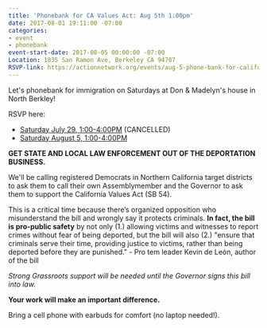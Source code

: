 ```yaml
---
title: 'Phonebank for CA Values Act: Aug 5th 1:00pm'
date: 2017-08-01 19:11:00 -07:00
categories:
- event
- phonebank
event-start-date: 2017-08-05 00:00:00 -07:00
Location: 1835 San Ramon Ave, Berkeley CA 94707
RSVP-link: https://actionnetwork.org/events/aug-5-phone-bank-for-california-values-act-sb-54
---
```


Let's phonebank for immigration on Saturdays at Don & Madelyn's house in North Berkley!

RSVP here:
+ [Saturday July 29, 1:00-4:00PM][jul29] (CANCELLED)
+ [Saturday August 5, 1:00-4:00PM][aug5]

**GET STATE AND LOCAL LAW ENFORCEMENT OUT OF THE DEPORTATION BUSINESS.**

We'll be calling registered Democrats in Northern California target districts to ask them to call their own Assemblymember and the Governor to ask them to support the California Values Act (SB 54).  

This is a critical time because there’s organized opposition who misunderstand the bill and wrongly say it protects criminals.  **In fact, the bill is pro-public safety** by not only (1.) allowing victims and witnesses to report crimes without fear of being deported, but the bill will also (2.) "ensure that criminals serve their time, providing justice to victims, rather than being deported before they are punished."  - Pro tem leader Kevin de León, author of the bill

_Strong Grassroots support will be needed until the Governor signs this bill into law._

**Your work will make an important difference.**

Bring a cell phone with earbuds for comfort (no laptop needed!).


[jul29]: https://actionnetwork.org/events/july-29-phone-bank-for-california-values-act-sb-54
[aug5]: https://actionnetwork.org/events/aug-5-phone-bank-for-california-values-act-sb-54